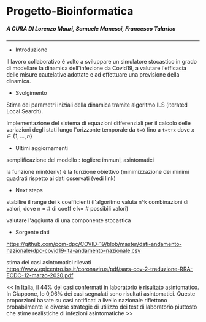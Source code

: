 # Progetto-Bioinformatica

##### A CURA DI Lorenzo Mauri, Samuele Manessi, Francesco Talarico

--------------------------------------------------------------------------------------------

- Introduzione

Il lavoro collaborativo è volto a sviluppare un simulatore stocastico in grado di modellare la dinamica dell'infezione da Covid19, a valutare l'efficacia delle misure cautelative adottate e ad effettuare una previsione della dinamica.

- Svolgimento 

Stima dei parametri iniziali della dinamica tramite algoritmo ILS (iterated Local Search).

Implementazione del sistema di equazioni differenziali per il calcolo delle variazioni degli stati lungo l'orizzonte temporale da `t=0` fino a `t=t+x`  dove $x \in \{1,\dots,n\}$ 


- Ultimi aggiornamenti 

semplificazione del modello : togliere immuni, asintomatici

la funzione min(deriv) è la funzione obiettivo (minimizzazione dei minimi quadrati rispetto ai dati osservati (vedi link)


- Next steps 

stabilire il range dei k coefficienti (l'algoritmo valuta n^k combinazioni di valori, dove n = # di coeff e k= # possibili valori)

valutare l'aggiunta di una componente stocastica 




- Sorgente dati 

https://github.com/pcm-dpc/COVID-19/blob/master/dati-andamento-nazionale/dpc-covid19-ita-andamento-nazionale.csv

stima dei casi asintomatici rilevati
https://www.epicentro.iss.it/coronavirus/pdf/sars-cov-2-traduzione-RRA-ECDC-12-marzo-2020.pdf

<< In Italia, il 44% dei casi confermati in laboratorio è risultato asintomatico. In Giappone, lo 0,06% dei casi segnalati sono risultati asintomatici. Queste proporzioni basate su casi notificati a livello nazionale riflettono probabilmente le diverse strategie di utilizzo dei test di laboratorio piuttosto che stime realistiche di infezioni asintomatiche >>




